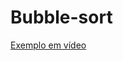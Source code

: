 # Bubble-sort

[Exemplo em vídeo](https://www.youtube.com/watch?v=semGJAJ7i74&list=PLOmdoKois7_FK-ySGwHBkltzB11snW7KQ&index=2)
